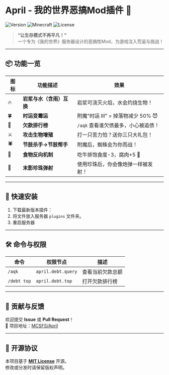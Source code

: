 
# April - 我的世界恶搞Mod插件 🌟

![Version](https://img.shields.io/badge/版本-2025.1-blue?style=flat-square)
![Minecraft](https://img.shields.io/badge/适配版本-Paper1.21.X-success?style=flat-square)
![License](https://img.shields.io/badge/许可证-MIT-green?style=flat-square)

> **“让生存模式不再平凡！”**  
> 一个专为《我的世界》服务器设计的恶搞性Mod，为游戏注入荒诞与挑战！

---

## 📦 功能一览

| 图标 | 功能描述 | 效果 |
|------|----------|------|
| 🔥 | **岩浆与水（含雨）互换** | 岩浆可浇灭火焰，水会灼烧生物！ |
| 🍀 | **时运变霉运** | 附魔“时运 III” = 掉落物减少 50% 😈 |
| 💸 | **欠款排行榜** | `/aqk` 查看谁欠债最多，小心被追债！ |
| ⚔️ | **攻击生物增殖** | 打一只苦力怕？送你三只大礼包！ |
| 🕷️ | **节肢杀手→节肢帮手** | 附魔后，蜘蛛会为你而战！ |
| 🍖 | **食物反向机制** | 吃牛排饱食度-3，腐肉+5 🌚 |
| 🌌 | **末影珍珠弹射** | 使用珍珠后，你会像炮弹一样被发射！ |

---

## 🚀 快速安装

1. 下载最新版本插件：
2. 将文件放入服务器 `plugins` 文件夹。
3. 重启服务器

---

## 🛠️ 命令与权限

| 命令 | 权限节点 | 描述 |
|------|----------|------|
| `/aqk` | `april.debt.query` | 查看当前欠款总额 |
| `/debt top` | `april.debt.top` | 打开欠款排行榜 |

---

## 🤝 贡献与反馈

欢迎提交 **Issue** 或 **Pull Request**！  
🔗 项目地址：[MCSFS/April](https://github.com/MCSFS/April)  

---

## 📜 开源协议

本项目基于 **[MIT License](LICENSE)** 开源。  
修改或分发时请保留版权声明。